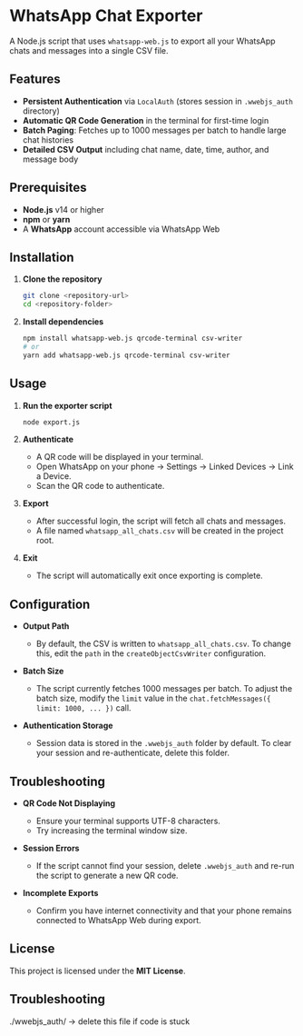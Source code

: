 # WhatsApp Chat Exporter

A Node.js script that uses `whatsapp-web.js` to export all your WhatsApp chats and messages into a single CSV file.

## Features

* **Persistent Authentication** via `LocalAuth` (stores session in `.wwebjs_auth` directory)
* **Automatic QR Code Generation** in the terminal for first-time login
* **Batch Paging**: Fetches up to 1000 messages per batch to handle large chat histories
* **Detailed CSV Output** including chat name, date, time, author, and message body

## Prerequisites

* **Node.js** v14 or higher
* **npm** or **yarn**
* A **WhatsApp** account accessible via WhatsApp Web

## Installation

1. **Clone the repository**

   ```bash
   git clone <repository-url>
   cd <repository-folder>
   ```

2. **Install dependencies**

   ```bash
   npm install whatsapp-web.js qrcode-terminal csv-writer
   # or
   yarn add whatsapp-web.js qrcode-terminal csv-writer
   ```

## Usage

1. **Run the exporter script**

   ```bash
   node export.js
   ```

2. **Authenticate**

   * A QR code will be displayed in your terminal.
   * Open WhatsApp on your phone → Settings → Linked Devices → Link a Device.
   * Scan the QR code to authenticate.

3. **Export**

   * After successful login, the script will fetch all chats and messages.
   * A file named `whatsapp_all_chats.csv` will be created in the project root.

4. **Exit**

   * The script will automatically exit once exporting is complete.

## Configuration

* **Output Path**

  * By default, the CSV is written to `whatsapp_all_chats.csv`. To change this, edit the `path` in the `createObjectCsvWriter` configuration.

* **Batch Size**

  * The script currently fetches 1000 messages per batch. To adjust the batch size, modify the `limit` value in the `chat.fetchMessages({ limit: 1000, ... })` call.

* **Authentication Storage**

  * Session data is stored in the `.wwebjs_auth` folder by default. To clear your session and re-authenticate, delete this folder.

## Troubleshooting

* **QR Code Not Displaying**

  * Ensure your terminal supports UTF-8 characters.
  * Try increasing the terminal window size.

* **Session Errors**

  * If the script cannot find your session, delete `.wwebjs_auth` and re-run the script to generate a new QR code.

* **Incomplete Exports**

  * Confirm you have internet connectivity and that your phone remains connected to WhatsApp Web during export.

## License

This project is licensed under the **MIT License**.


## Troubleshooting

./wwebjs_auth/ -> delete this file if code is stuck 